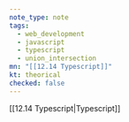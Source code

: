 ```yaml
---
note_type: note
tags:
  - web_development
  - javascript
  - typescript
  - union_intersection
mn: "[[12.14 Typescript]]"
kt: theorical
checked: false
---
```

[[12.14 Typescript|Typescript]]


